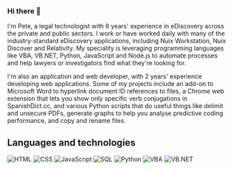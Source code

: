 ### Hi there 👋
I'm Pete, a legal technologist with 8 years' experience in eDiscovery across the private and public sectors. I work or have worked daily with many of the industry-standard eDiscovery applications, including Nuix Workstation, Nuix Discover and Relativity. My speciality is leveraging programming languages like VBA, VB.NET, Python, JavaScript and Node.js to automate processes and help lawyers or investigators find what they're looking for.

I'm also an application and web developer, with 2 years' experience developing web applications. Some of my projects include an add-on to Microsoft Word to hyperlink document ID references to files, a Chrome web extension that lets you show only specific verb conjugations in SpanishDict.cc, and various Python scripts that do useful things like delimit and unsecure PDFs, generate graphs to help you analyse predictive coding performance, and copy and rename files.

## Languages and technologies

![HTML](https://img.shields.io/badge/Language-HTML-informational?style=flat&logo=<LOGO_NAME>&logoColor=F3F1F5&color=F0D9FF)
![CSS](https://img.shields.io/badge/Language-CSS-informational?style=flat&logo=<LOGO_NAME>&logoColor=F3F1F5&color=F0D9FF)
![JavaScript](https://img.shields.io/badge/Language-JavaScript-informational?style=flat&logo=<LOGO_NAME>&logoColor=F3F1F5&color=F0D9FF)
![SQL](https://img.shields.io/badge/Language-SQL-informational?style=flat&logo=%3CLOGO_NAME%3E&logoColor=F3F1F5&color=F0D9FF)
![Python](https://img.shields.io/badge/Language-Python-informational?style=flat&logo=%3CLOGO_NAME%3E&logoColor=F3F1F5&color=F0D9FF)
![VBA](https://img.shields.io/badge/Language-VBA-informational?style=flat&logo=%3CLOGO_NAME%3E&logoColor=F3F1F5&color=F0D9FF)
![VB.NET](https://img.shields.io/badge/Language-VB.NET-informational?style=flat&logo=%3CLOGO_NAME%3E&logoColor=F3F1F5&color=F0D9FF)

<!--
**peterekey/peterekey** is a ✨ _special_ ✨ repository because its `README.md` (this file) appears on your GitHub profile.

Helpful info on how to pimp out this README: https://www.sitepoint.com/github-profile-readme/

Here are some ideas to get you started:

- 🔭 I’m currently working on ...
- 🌱 I’m currently learning ...
- 👯 I’m looking to collaborate on ...
- 🤔 I’m looking for help with ...
- 💬 Ask me about ...
- 📫 How to reach me: ...
- 😄 Pronouns: ...
- ⚡ Fun fact: ...
-->

